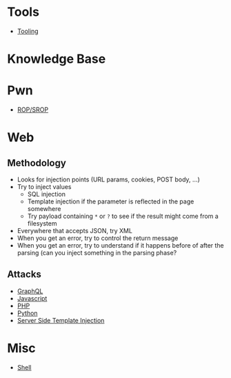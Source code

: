 # Tools

* [Tooling](tooling.md)

# Knowledge Base

# Pwn

* [ROP/SROP](kb/pwn/rop_srop.md)

# Web

## Methodology

* Looks for injection points (URL params, cookies, POST body, ...)
* Try to inject values
  * SQL injection
  * Template injection if the parameter is reflected in the page somewhere
  * Try payload containing `*` or `?` to see if the result might come from a filesystem
* Everywhere that accepts JSON, try XML
* When you get an error, try to control the return message
* When you get an error, try to understand if it happens before of after the parsing (can you inject
  something in the parsing phase?

## Attacks

* [GraphQL](kb/web/graphql.md)
* [Javascript](kb/web/javascript.md)
* [PHP](kb/web/php.md)
* [Python](kb/web/python.md)
* [Server Side Template Injection](kb/web/server_side_template_injection.md)

# Misc

* [Shell](kb/misc/shell.md)
